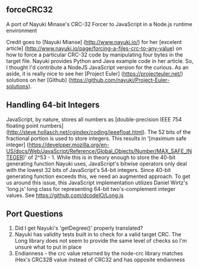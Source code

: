 ## forceCRC32

A port of Nayuki Minase's CRC-32 Forcer to JavaScript in a Node.js runtime environment

Credit goes to [Nayuki Mianse] (http://www.nayuki.io/) for her [excelent article] (http://www.nayuki.io/page/forcing-a-files-crc-to-any-value)
on how to force a particular CRC-32 code by manipulating four bytes in the target file. Nayuki provides Python and Java example
code in her article. So, I thought I'd contribute a NodeJS JavaScript version for the curious. As an aside, it is really nice to
see her [Project Euler] (https://projecteuler.net/) solutions on her [Github] (https://github.com/nayuki/Project-Euler-solutions).

## Handling 64-bit Integers

JavaScript, by nature, stores all numbers as [double-precision IEEE 754 floating point numbers] (http://steve.hollasch.net/cgindex/coding/ieeefloat.html). The 52 bits of the
fractional portion is used to store integers. This results in '[maximum safe integer] (https://developer.mozilla.org/en-US/docs/Web/JavaScript/Reference/Global_Objects/Number/MAX_SAFE_INTEGER)' of
2^53 - 1. While this is in theory enough to store the 40-bit generating function Nayuki uses, JavaScript's bitwise operators
only deal with the lowest 32 bits of JavaScript's 54-bit integers. Since 40-bit generating function exceeds this, we need
an augmented approach. To get us around this issue, this JavaScript implementation utilizes Daniel Wirtz's 'long.js' long class
for representing 64-bit two's-complement integer values. See https://github.com/dcodeIO/Long.js

## Port Questions

1. Did I get Nayuki's 'getDegree()' properly translated?
1. Nayuki has validity tests built in to check for a valid target CRC. The Long library does not seem to provide the same
level of checks so I'm unsure what to put in place
1. Endianness - the crc value returned by the node-crc library matches iHex's CRC32B value instead of CRC32 and has opposite endianness


